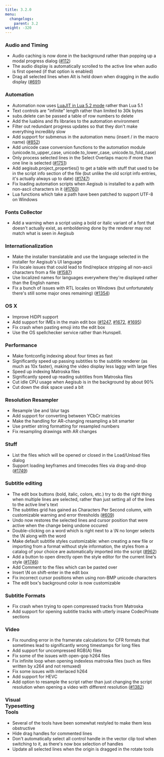 ```yaml
---
title: 3.2.0
menu:
  changelogs:
    parent: 3.2
weight: -320
---
```


### Audio and Timing

- Audio caching is now done in the background rather than popping up a modal progress dialog ([#112](http://devel.aegisub.org/ticket/112))
- The audio display is automatically scrolled to the active line when audio is first opened (if that option is enabled)
- Drag all selected lines when Alt is held down when dragging in the audio display ([#691](http://devel.aegisub.org/ticket/691))

### Automation

- Automation now uses <a href="http://luajit.org/extensions.html">LuaJIT in Lua 5.2 mode</a> rather than Lua 5.1
- Text controls are "infinite" length rather than limited to 30k bytes
- subs.delete can be passed a table of row numbers to delete
- Add the luabins and lfs libraries to the automation environment
- Filter out redundant progress updates so that they don't make everything incredibly slow
- Add support for submenus in the automation menu (insert / in the macro name) ([#852](http://devel.aegisub.org/ticket/852))
- Add unicode case conversion functions to the automation module (unicode.to_upper_case, unicode.to_lower_case, unicode.to_fold_case)
- Only process selected lines in the Select Overlaps macro if more than one line is selected ([#1751](http://devel.aegisub.org/ticket/1751))
- Add aegisub.project_properties() to get a table with stuff that used to be in the script info section of the file (but unlike the old script info entries, it's actually always up to date) ([#1747](http://devel.aegisub.org/ticket/1747))
- Fix loading automation scripts when Aegisub is installed to a path with non-ascii characters in it ([#1760](http://devel.aegisub.org/ticket/1760))
- Lua functions which take a path have been patched to support UTF-8 on Windows

### Fonts Collector

- Add a warning when a script using a bold or italic variant of a font that doesn't actually exist, as emboldening done by the renderer may not match what is seen in Aegisub

### Internationalization

- Make the installer translatable and use the language selected in the installer for Aegisub's UI language
- Fix locale issues that could lead to find/replace stripping all non-ascii characters from a file ([#1587](http://devel.aegisub.org/ticket/1587))
- Use localized names for languages everywhere they're displayed rather than the English names
- Fix a bunch of issues with RTL locales on Windows (but unfortunately there's still some major ones remaining) ([#1354](http://devel.aegisub.org/ticket/1354))

### OS X

- Improve HiDPI support
- Add support for IMEs in the main edit box ([#1247](http://devel.aegisub.org/ticket/1247), [#1672](http://devel.aegisub.org/ticket/1672), [#1695](http://devel.aegisub.org/ticket/1695))
- Fix crash when pasting emoji into the edit box
- Use the OS spellchecker service rather than Hunspell.

### Performance

- Make fontconfig indexing about four times as fast
- Significantly speed up passing subtitles to the subtitle renderer (as much as 10x faster), making the video display less laggy with large files
- Speed up indexing Matroska files
- Significantly speed up reading subtitles from Matroska files
- Cut idle CPU usage when Aegisub is in the background by about 90%
- Cut down the disk space used a bit

### Resolution Resampler

- Resample \\be and \\blur tags
- Add support for converting between YCbCr matricies
- Make the handling for AR-changing resampling a bit smarter
- Use prettier string formatting for resampled numbers
- Fix resampling drawings with AR changes

### Stuff

- List the files which will be opened or closed in the Load/Unload files dialog
- Support loading keyframes and timecodes files via drag-and-drop ([#1749](http://devel.aegisub.org/ticket/1749))

### Subtitle editing

- The edit box buttons (bold, italic, colors, etc.) try to do the right thing when multiple lines are selected, rather than just setting all of the lines to the active line's text
- The subtitles grid has gained as Characters Per Second column, with customizable warning and error thresholds ([#609](http://devel.aegisub.org/ticket/609))
- Undo now restores the selected lines and cursor position that were active when the change being undone occured
- Double-clicking on a word which is right next to a \\N no longer selects the \\N along with the word
- Make default subtitle styles customizable: when creating a new file or importing from a format without style information, the styles from a catalog of your choice are automatically imported into the script ([#962](http://devel.aegisub.org/ticket/962))
- Add a button to open directly open the style editor for the current line's style ([#1746](http://devel.aegisub.org/ticket/1746))
- Add Comment to the files which can be pasted over
- Insert \\N on shift-enter in the edit box
- Fix incorrect cursor positions when using non-BMP unicode characters
- The edit box's background color is now customizable

### Subtitle Formats

- Fix crash when trying to open compressed tracks from Matroska
- Add support for opening subtitle tracks with utterly insane CodecPrivate sections

### Video

- Fix rounding error in the framerate calculations for CFR formats that sometimes lead to significantly wrong timestamps for long files
- Add support for uncompressed RGB(A) files
- Fix some of the issues with open-gop h264 files
- Fix infinite loop when opening indexless matroska files (such as files written by x264 and not remuxed)
- Fix some issues with interlaced h264
- Add support for HEVC
- Add option to resample the script rather than just changing the script resolution when opening a video with different resolution ([#1382](http://devel.aegisub.org/ticket/1382))

### Visual<br>Typesetting<br>Tools

- Several of the tools have been somewhat restyled to make them less obstructive
- Hide drag handles for commented lines
- Don't automatically select all control handle in the vector clip tool when switching to it, as there's now box selection of handles
- Update all selected lines when the origin is dragged in the rotate tools
